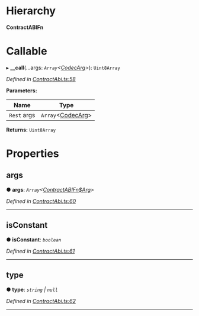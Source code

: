 

# Hierarchy

**ContractABIFn**

# Callable
▸ **__call**(...args: *`Array`<[CodecArg](../modules/_types_.md#codecarg)>*): `Uint8Array`

*Defined in [ContractAbi.ts:58](https://github.com/polkadot-js/api/blob/4f9aecc/packages/types/src/ContractAbi.ts#L58)*

**Parameters:**

| Name | Type |
| ------ | ------ |
| `Rest` args | `Array`<[CodecArg](../modules/_types_.md#codecarg)> |

**Returns:** `Uint8Array`

# Properties

<a id="args"></a>

##  args

**● args**: *`Array`<[ContractABIFn$Arg](_contractabi_.contractabifn_arg.md)>*

*Defined in [ContractAbi.ts:60](https://github.com/polkadot-js/api/blob/4f9aecc/packages/types/src/ContractAbi.ts#L60)*

___
<a id="isconstant"></a>

##  isConstant

**● isConstant**: *`boolean`*

*Defined in [ContractAbi.ts:61](https://github.com/polkadot-js/api/blob/4f9aecc/packages/types/src/ContractAbi.ts#L61)*

___
<a id="type"></a>

##  type

**● type**: *`string` \| `null`*

*Defined in [ContractAbi.ts:62](https://github.com/polkadot-js/api/blob/4f9aecc/packages/types/src/ContractAbi.ts#L62)*

___

